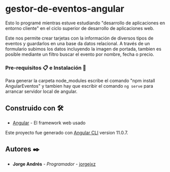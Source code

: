 # gestor-de-eventos-angular

Esto lo programé mientras estuve estudiando "desarrollo de aplicaciones en entorno cliente" en el ciclo superior de desarrollo de aplicaciones web.

Este nos permite crear tarjetas con la información de diversos tipos de eventos y guardarlos en una base da datos relacional. A través de un formulario subimos los datos incluyendo la imagen de portada, tambien es posible mediante un filtro buscar el evento por nombre, fecha o precio.

### Pre-requisitos 📋 e Instalación 🔧

Para generar la carpeta node_modules escribe  el comando "npm install AngularEventos" y tambien hay que escribir el comando `ng serve` para arrancar servidor local de angular.

## Construido con 🛠️

* [Angular](https://angular.io/) - El framework web usado

Este proyecto fue generado con [Angular CLI](https://github.com/angular/angular-cli) version 11.0.7.

## Autores ✒️

* **Jorge Andrés** - *Programador* - [jorgejxz](https://github.com/JorgeJxz)


